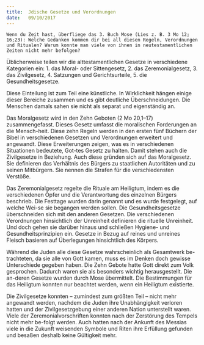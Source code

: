 ```yaml
---
title:  Jdische Gesetze und Verordnungen
date:   09/10/2017
---
```


`Wenn du Zeit hast, überfliege das 3. Buch Mose (Lies z. B. 3 Mo 12; 16;23): Welche Gedanken kommen dir bei all diesen Regeln, Verordnungen und Ritualen? Warum konnte man viele von ihnen in neutestamentlichen Zeiten nicht mehr befolgen?` 

Üblicherweise teilen wir die alttestamentlichen Gesetze in verschiedene Kategorien ein: 1. das Moral- oder Sittengesetz, 2. das Zeremonialgesetz, 3. das Zivilgesetz, 4. Satzungen und Gerichtsurteile, 5. die Gesundheitsgesetze. 

Diese Einteilung ist zum Teil eine künstliche. In Wirklichkeit hängen einige dieser Bereiche zusammen und es gibt deutliche Überschneidungen. Die Menschen damals sahen sie nicht als separat und eigenständig an. 

Das Moralgesetz wird in den Zehn Geboten (2 Mo 20,1–17) zusammengefasst. Dieses Gesetz umfasst die moralischen Forderungen an die Mensch-heit. Diese zehn Regeln werden in den ersten fünf Büchern der Bibel in verschiedenen Gesetzen und Verordnungen erweitert und angewandt. Diese Erweiterungen zeigen, was es in verschiedenen Situationen bedeutete, Got-tes Gesetz zu halten. Damit stehen auch die Zivilgesetze in Beziehung. Auch diese gründen sich auf das Moralgesetz. Sie definieren das Verhältnis des Bürgers zu staatlichen Autoritäten und zu seinen Mitbürgern. Sie nennen die Strafen für die verschiedensten Verstöße.

Das Zeremonialgesetz regelte die Rituale am Heiligtum, indem es die verschiedenen Opfer und die Verantwortung des einzelnen Bürgers beschrieb. Die Festtage wurden darin genannt und es wurde festgelegt, auf welche Wei-se sie begangen werden sollen. Die Gesundheitsgesetze überschneiden sich mit den anderen Gesetzen. Die verschiedenen Verordnungen hinsichtlich der Unreinheit definieren die rituelle Unreinheit. Und doch gehen sie darüber hinaus und schließen Hygiene- und Gesundheitsprinzipien ein. Gesetze in Bezug auf reines und unreines Fleisch basieren auf Überlegungen hinsichtlich des Körpers.

Während die Juden alle diese Gesetze wahrscheinlich als Gesamtwerk be-trachteten, da sie alle von Gott kamen, muss es im Denken doch gewisse Unterschiede gegeben haben. Die Zehn Gebote hatte Gott direkt zum Volk gesprochen. Dadurch waren sie als besonders wichtig herausgestellt. Die an-deren Gesetze wurden durch Mose übermittelt. Die Bestimmungen für das Heiligtum konnten nur beachtet werden, wenn ein Heiligtum existierte.

Die Zivilgesetze konnten – zumindest zum größten Teil – nicht mehr angewandt werden, nachdem die Juden ihre Unabhängigkeit verloren hatten und der Zivilgesetzgebung einer anderen Nation unterstellt waren. Viele der Zeremonialvorschriften konnten nach der Zerstörung des Tempels nicht mehr be-folgt werden. Auch hatten nach der Ankunft des Messias viele in die Zukunft weisenden Symbole und Riten ihre Erfüllung gefunden und besaßen deshalb keine Gültigkeit mehr. 